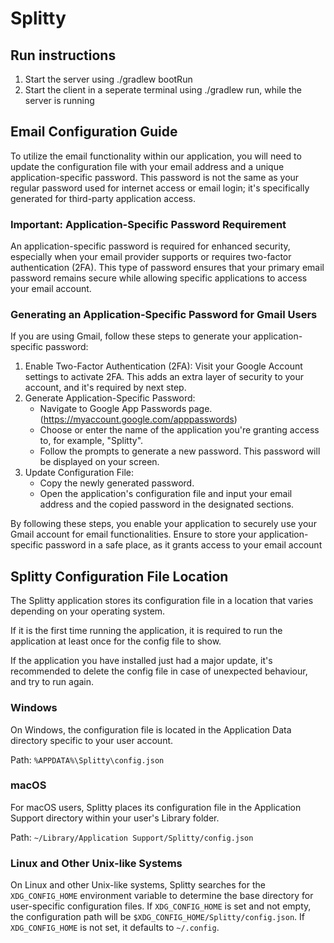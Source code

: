 # Splitty

## Run instructions
1. Start the server using ./gradlew bootRun
2. Start the client in a seperate terminal using ./gradlew run, while the server is running
## Email Configuration Guide
To utilize the email functionality within our application, you will need to update the configuration file with your email address and a unique application-specific password. This password is not the same as your regular password used for internet access or email login; it's specifically generated for third-party application access.

### Important: Application-Specific Password Requirement
An application-specific password is required for enhanced security, especially when your email provider supports or requires two-factor authentication (2FA). This type of password ensures that your primary email password remains secure while allowing specific applications to access your email account.

### Generating an Application-Specific Password for Gmail Users
If you are using Gmail, follow these steps to generate your application-specific password:

1. Enable Two-Factor Authentication (2FA): Visit your Google Account settings to activate 2FA. This adds an extra layer of security to your account, and it's required by next step.
2. Generate Application-Specific Password:
   - Navigate to Google App Passwords page. (https://myaccount.google.com/apppasswords)
   - Choose or enter the name of the application you're granting access to, for example, "Splitty".
   - Follow the prompts to generate a new password. This password will be displayed on your screen.
3. Update Configuration File:
   - Copy the newly generated password.
   - Open the application's configuration file and input your email address and the copied password in the designated sections.

By following these steps, you enable your application to securely use your Gmail account for email functionalities. Ensure to store your application-specific password in a safe place, as it grants access to your email account

## Splitty Configuration File Location
The Splitty application stores its configuration file in a location that varies depending on your operating system. 

If it is the first time running the application, it is required to run the application at least once for the config file to show.

If the application you have installed just had a major update, it's recommended to delete the config file in case of unexpected behaviour, and try to run again.
### Windows
On Windows, the configuration file is located in the Application Data directory specific to your user account.

Path:
`%APPDATA%\Splitty\config.json`

### macOS

For macOS users, Splitty places its configuration file in the Application Support directory within your user's Library folder.

Path:
`~/Library/Application Support/Splitty/config.json`

### Linux and Other Unix-like Systems
On Linux and other Unix-like systems, Splitty searches for the `XDG_CONFIG_HOME` environment variable to determine the base directory for user-specific configuration files. If `XDG_CONFIG_HOME` is set and not empty, the configuration path will be `$XDG_CONFIG_HOME/Splitty/config.json`. If `XDG_CONFIG_HOME` is not set, it defaults to `~/.config`.
